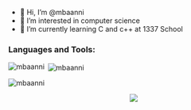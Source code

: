 - 👋 Hi, I’m @mbaanni
- 👀 I’m interested in computer science
- 🌱 I’m currently learning C and c++ at 1337 School

<h3 align="left">Languages and Tools:</h3>

<p><img align="left" src="https://github-readme-stats.vercel.app/api/top-langs?username=mbaanni&show_icons=true&locale=en&layout=compact" alt="mbaanni" /></p>

<p>&nbsp;<img align="center" src="https://github-readme-stats.vercel.app/api?username=mbaanni&show_icons=true&locale=en" alt="mbaanni" /></p>

<p><img align="center" src="https://github-readme-streak-stats.herokuapp.com/?user=mbaanni&" alt="mbaanni" /></p>
<p align="center">
  <a href="https://skillicons.dev">
    <img src="https://skillicons.dev/icons?i=git,cpp,c,docker,vim,bash,nginx,mariadb" />
  </a>
</p>
